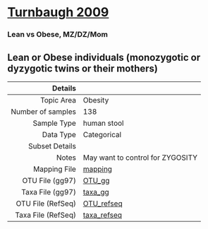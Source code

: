 # [Turnbaugh 2009]( ../docs/turnbaugh_twins.html )

### Lean vs Obese, MZ/DZ/Mom
## Lean or Obese individuals (monozygotic or dyzygotic twins or their mothers)

| Details        |             |
| -----------------------: |-------------|
| Topic Area | Obesity
| Number of samples | 138
| Sample Type | human stool
| Data Type | Categorical
| Subset Details | 
| Notes | May want to control for ZYGOSITY
| Mapping File | [mapping]( ../datasets/turnbaugh_twins/mapping-obese-lean-all.txt)
| OTU File (gg97) | [OTU_gg]( ../datasets/turnbaugh_twins/gg/otutable.txt)
| Taxa File (gg97) | [taxa_gg]( ../datasets/turnbaugh_twins/gg/taxatable.txt)
| OTU File (RefSeq) | [OTU_refseq]( ../datasets/turnbaugh_twins/refseq/otutable.txt)
| Taxa File (RefSeq) | [taxa_refseq]( ../datasets/turnbaugh_twins/refseq/taxatable.txt)
